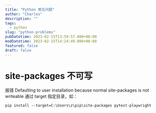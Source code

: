 ```yaml
---
title: "Python 常见问题"
author: "Charles"
description: ""
tags:
  - python
slug: "python-problems"
pubDatetime: 2023-02-15T13:59:57.000+08:00
modDatetime: 2023-02-15T14:24:49.000+08:00
featured: false
draft: false
---
```


# site-packages 不可写

报错 Defaulting to user installation because normal site-packages is not writeable
通过 target 指定目录，如：

```
pip install --target=C:\Users\z\pip\site-packages pytest-playwright
```
